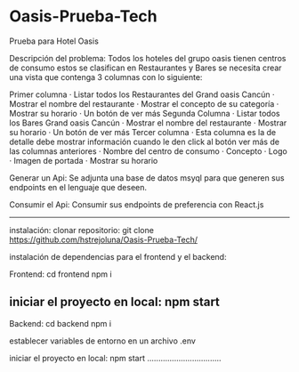 # Oasis-Prueba-Tech
Prueba para Hotel Oasis

Descripción del problema: Todos los hoteles del grupo oasis tienen centros de consumo estos se clasifican en Restaurantes y Bares se necesita crear una vista que contenga 3 columnas con lo siguiente:
 

Primer columna
·         Listar todos los Restaurantes del Grand oasis Cancún
·         Mostrar el nombre del restaurante
·         Mostrar el concepto de su categoría
·         Mostrar su horario
·         Un botón de ver más
Segunda Columna
·         Listar todos los Bares Grand oasis Cancún
·         Mostrar el nombre del restaurante
·         Mostrar su horario
·         Un botón de ver más
Tercer columna
·         Esta columna es la de detalle debe mostrar información cuando le den click al botón ver más de las columnas anteriores
·         Nombre del centro de consumo
·         Concepto
·         Logo
·         Imagen de portada 
·         Mostrar su horario
 

Generar un Api:  Se adjunta una base de datos msyql para que generen sus endpoints en el lenguaje que deseen.
 

Consumir el Api: Consumir sus endpoints de preferencia con React.js

----------------------------------------------------------------------------------------------------------

instalación:
clonar repositorio:
git clone https://github.com/hstrejoluna/Oasis-Prueba-Tech/

instalación de dependencias para el frontend y el backend:

Frontend:
cd frontend
npm i

iniciar el proyecto en local:
npm start
----------------------

Backend:
cd backend
npm i

establecer variables de entorno en un archivo .env

iniciar el proyecto en local:
npm start
.................................

